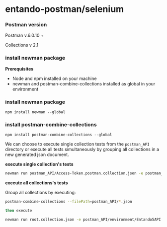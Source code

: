 # entando-postman/selenium

### Postman version

Postman v.6.0.10 +

Collections v 2.1


### install newman package ###

__Prerequisites__

* Node and npm installed on your machine
* newman and postman-combine-collections installed as global in your environment

### install newman package

`npm install newman --global`

### install postman-combine-collections

`npm install postman-combine-collections --global`

We can choose to execute single collection tests from the `postman_API` directory
or execute all tests simultaneously by grouping all collections in a new
generated json document.

__execute single collection's tests__

```bash
newman run postman_API/Access-Token.postman.collection.json -e postman_API/environment/Entando5.postman_environment.json
```

__execute all collections's tests__

Group all collections by executing: 

```bash
postman-combine-collections --filePath=postman_API/*.json

then execute 

newman run root.collection.json -e postman_API/environment/Entando5API.postman_environment.json
```

